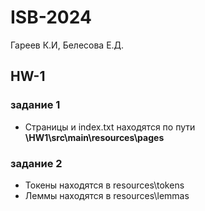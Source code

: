 # ISB-2024
 
Гареев К.И, Белесова Е.Д.

## HW-1
### задание 1
*	Страницы и index.txt находятся по пути **\HW1\src\main\resources\pages**

### задание 2
*	Токены находятся в resources\tokens
*	Леммы находятся в resources\lemmas